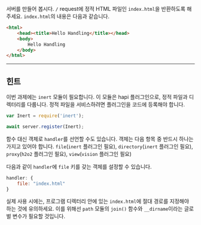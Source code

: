서버를 만들어 봅시다. `/` request에 정적 HTML 파일인 `index.html`을 반환하도록 해주세요. `index.html`의 내용은 다음과 같습니다.

```html
<html>
    <head><title>Hello Handling</title></head>
    <body>
        Hello Handling
    </body>
</html>
```

-----------------------------------------------------------------
## 힌트

이번 과제에는 `inert` 모듈이 필요합니다. 이 모듈은 hapi 플러그인으로, 정적 파일과 디렉터리를 다룹니다. 정적 파일을 서비스하려면 플러그인을 코드에 등록해야 합니다.

```js
var Inert = require('inert');

await server.register(Inert);
```

함수 대신 객체로 `handler`를 선언할 수도 있습니다. 객체는 다음 항목 중 반드시 하나는 가지고 있어야 합니다. `file`(`inert` 플러그인 필요), `directory`(`inert` 플러그인 필요), `proxy`(`h2o2` 플러그인 필요), `view`(`vision` 플러그인 필요)

다음과 같이 `handler`에 `file` 키를 갖는 객체를 설정할 수 있습니다.

```js
handler: {
    file: "index.html"
}
```

실제 사용 시에는, 프로그램 디렉터리 안에 있는 `index.html`에 절대 경로를 지정해야 하는 것에 유의하세요. 이를 위해선 `path` 모듈의 `join()` 함수와 `__dirname`이라는 글로벌 변수가 필요할 것입니다.

